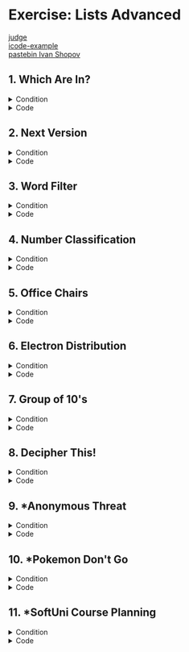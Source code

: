 # Exercise: Lists Advanced

[judge](https://judge.softuni.org/Contests/1731/Lists-Advanced-Exercise) </br>
[icode-example](https://icode-example.ceo-py.eu/menu?language=Python&course=Fundamentals&module=Lists%20Advanced%20-%20Exercise) </br>
[pastebin Ivan Shopov](https://pastebin.com/4TgF7d7s) </br>

## 1. Which Are In?


<details><summary>Condition</summary>

You will be given two sequences of strings, separated by ", ". 
**Print a new list** containing only the strings from the **first input line**, 
which are **substrings** of **any string** in the **second input line**.

Example

| Input                                                       | Output                   |
|-------------------------------------------------------------|--------------------------|
| arp, live, strong</br>lively, alive, harp, sharp, armstrong | ['arp', 'live', 'strong' |
| tarp, mice, bull</br>lively, alive, harp, sharp, armstron   | [ ]                      |
   

</details>

<details> <summary>Code</summary>

```Python
list_one = input().split(", ")
list_two = input().split(", ")

result_list = list()

for n in list_one:
    for i in list_two:
        if n in i:
            result_list.append(n)
result_list = list(dict.fromkeys(result_list))
print(result_list)
```
whit function
```Python
words = input().split(", ")
check_if_words_are_in = input().split(", ")
list_with_checked_words = []


def which_are_in(string, check_strings):
    for word in string:
        for check_word in check_strings:
            if word in check_word:
                list_with_checked_words.append(word)
                break
    return list_with_checked_words


print(which_are_in(words, check_if_words_are_in))
```
solution of the task by Ivan Shopov
```Python
list_one, list_two = input().split(", "), input().split(", ")

result_list = list()
[result_list.append(n) for n in list_one for i in list_two if n in i]
result_list = list(dict.fromkeys(result_list))
print(result_list)
```

</details>

## 2. Next Version


<details><summary>Condition</summary>

You are fed up with changing the version of your software manually. Instead, you will create a little script that will make it for you.
You will be given a string representing the version of your software in the format: "{n1}.{n2}.{n3}". Your task is to print the next version. For example, if the current version is "1.3.4", the next version will be "1.3.5". 
The only rule is that the numbers cannot be greater than 9. If it happens, set the current number to 0 and increase the previous number. For more clarification, see the examples below. 
Note: there will be no case in which the first number will become greater than 9.

Example

| Input | Output |
|-------|--------|
| 1.2.3 | 1.2.4  |
| 1.3.9 | 1.4.0  |
| 3.9.9 | 4.0.0  |

</details>

<details> <summary>Code</summary>

The idea here is to turn it into an integer, add one, and turn it back into a list
```Python
version = int(input().replace('.', ''))
new_version = ".".join(str(version+1))
print(new_version)
```
The idea here is to loop by index, check for >9, add one, 
and carry the difference forward because the check starts from back to front
```Python
version = [int(digit) for digit in input().split(".")]
version[-1] += 1
for index in range(len(version) -1, 0, -1):
    if version[index] > 9:
        version[index] = 0
        version[index -1] += 1
print(".".join(str(digit) for digit in version))
```

```Python
program_version = [int(n) for n in input().split(".")]

new_version = program_version.copy()

if new_version[-1] + 1 > 9:
    new_version[1] = new_version[1] + 1
    new_version[2] = 0

else:
    new_version[2] = new_version[2] + 1

if new_version[1] + 1 > 10:
    new_version[0] = new_version[0] + 1
    new_version[1] = 0

print(f"{new_version[0]}.{new_version[1]}.{new_version[2]}")
```
</details>

## 3. Word Filter

<details><summary>Condition</summary>

Using **comprehension**, write a program that receives some **text**, separated by **space**, 
and takes only those words whose length is **even**. Print each word on a new line.

Example

| Input                    | Output                     |
|--------------------------|----------------------------|
| kiwi orange banana apple | kiwi</br>orange</br>banana |
| pizza cake pasta chips   | cake                       |

</details>

<details> <summary>Code</summary>

```Python
word_input = input().split(" ")
word_filter = [word for word in word_input if len(word) % 2 == 0]
""" print to new line whit for loop"""
# for w in word_filter:
#     print(w)
""" print to new line whit join method"""
print("\n".join(word_filter))
```
solution of the task by kumchovylcho
```Python
words = input().split()


def even_length(text):
    for word in text:
        if len(word) % 2 == 0:
            print(word)


even_length(words)
```
solution of the task by Ceo
```Python
[print(text) for text in input().split() if len(text) % 2 == 0]
```
</details>

## 4. Number Classification

<details><summary>Condition</summary>

Using a **list comprehension**, write a program that receives **numbers**, separated by comma and space **", "**, and prints all the **positive**, **negative**, **even**, and **odd** numbers on separate lines as shown below.

_Note: Zero is counted as a positive number_


Example

| Input                                     | Output                                                                                                                       |
|-------------------------------------------|------------------------------------------------------------------------------------------------------------------------------|
| 1, -2, 0, 5, 3, 4, -100, -20, 12, 19, -33 | Positive: 1, 0, 5, 3, 4, 12, 19</br>Negative: -2, -100, -20, -33</br>Even: -2, 0, 4, -100, -20, 12</br>Odd: 1, 5, 3, 19, -33 |
| 1, 2, 53, 2, 21	                          | Positive: 1, 2, 53, 2, 21</br>Negative:</br>Even: 2, 2</br>Odd: 1, 53, 21                                                    | 
    

</details>

<details> <summary>Code</summary>

```Python
def positive_numbers(positive):
    positive_num = [pos for pos in positive if pos >= 0]
    return positive_num


def negative_numbers(negative):
    negativ_num = [neg for neg in negative if neg < 0]
    return negativ_num


def even_numbers(even):
    even_num = [ev for ev in even if ev % 2 == 0]
    return even_num


def odd_numbers(odd):
    odd_list = [od for od in odd if od % 2 != 0]
    return odd_list


def number_classification(check_list):

    print(f"Positive: {', '.join(map(str, positive_numbers(check_list)))}")
    print(f"Negative: {', '.join(map(str, negative_numbers(check_list)))}")
    print(f"Even: {', '.join(map(str, even_numbers(check_list)))}")
    print(f"Odd: {', '.join(map(str, odd_numbers(check_list)))}")


check_list = list(map(int, input().split(", ")))
number_classification(check_list)
```
```Python
def positive_numbers(list_of_numbers):
    return ", ".join([number for number in list_of_numbers if int(number) >= 0])
 
 
def negative_numbers(list_of_numbers):
    return ", ".join([number for number in list_of_numbers if int(number) < 0])
 
 
def even_numbers(list_of_numbers):
    return ", ".join([number for number in list_of_numbers if int(number) % 2 == 0])
 
 
def odd_numbers(list_of_numbers):
    return ", ".join([number for number in list_of_numbers if int(number) % 2 != 0])
 
 
numbers = input().split(", ")
print(f"Positive: {positive_numbers(numbers)}")
print(f"Negative: {negative_numbers(numbers)}")
print(f"Even: {even_numbers(numbers)}")
print(f"Odd: {odd_numbers(numbers)}")
```
```Python
number_list = [int(n) for n in input().split(", ")]

negative = [number for number in number_list if number < 0]
positive = [number for number in number_list if number >= 0]

odd = [number for number in number_list if number % 2 != 0]
even = [number for number in number_list if number % 2 == 0]

print("Positive:", end=" ")
print(*positive, sep = ", ")
print("Negative:", end=" ")
print(*negative, sep = ", ")
print("Even:", end=" ")
print(*even, sep = ", ")
print("Odd:", end=" ")
print(*odd, sep = ", ")
```

</details>

## 5. Office Chairs


<details><summary>Condition</summary>

_You are a facility manager at a large business center. One of your responsibilities is to check 
if each conference room in the center has enough chairs for the visitors._

On the first line, you will be given an integer n representing **the number of rooms** in the business center. 
On the following **n lines** for each room, you will receive information about the chairs in the room and 
the number of **visitors**. Each **chair** will be presented with the char **"X"**. 
Next, there will be a **single space** and the number of visitors at the end. 
For example: **"XXXXX 4"** (**5 chairs** and **4 visitors**). 
Keep track of the free chairs:
* If there are not enough chairs in a specific room, print the following message: "{needed_chairs_in_room} more chairs needed in room {number_of_room}". The rooms start from 1.
* Otherwise, print: "Game On, {total_free_chairs} free chairs left".


Example

| Input                                        | Output                                                             |
|----------------------------------------------|--------------------------------------------------------------------|
| 4</br>XXXX 4</br>XX 1</br>XXXXXX 3</br>XXX 3 | Game On, 4 free chairs left                                        |
| 3</br>XXXXXXX 5</br>XXXX 5</br>XXXXXX 8</br> | 1 more chairs needed in room 2</br> 2 more chairs needed in room 3 |

</details>

<details> <summary>Code</summary>

```Python
rooms_number = int(input())
free_chairs = 0

for room in range(1, rooms_number + 1):
    chairs, visitors = input().split()
    chairs = len(chairs)  # брой на столовете
    visitors = int(visitors)  # брой на посетителите
    if chairs >= visitors:
        free_chairs += (chairs - visitors)
    else:
        need_chairs = visitors - chairs
        print(f"{need_chairs} more chairs needed in room {room}")
        free_chairs += (chairs - visitors)

if free_chairs >= 0:
    print(f"Game On, {free_chairs} free chairs left")
```

```Python
number_rooms = int(input())

enough_chairs = True
chairs_left = 0


def check_chairs(chairs, people, room_floor):
    if chairs < people:
        result = people - chairs
        global enough_chairs
        enough_chairs = False
        return print(f"{result} more chairs needed in room {room_floor}")
    else:
        global chairs_left
        chairs_left += chairs - people


for room in range(1, number_rooms + 1):
    room_input, chairs = input().split()
    check_chairs(len(room_input), int(chairs), room)

if enough_chairs:
    print(f"Game On, {chairs_left} free chairs left")
```

</details>

## 6. Electron Distribution


<details><summary>Condition</summary>

_You are a mad scientist, and you have decided to play with electron distribution among atom shells. 
The basic idea of electron distribution is that electrons should fill a shell until it holds the maximum number of electrons._

You will receive a single integer - the **number of electrons**. 
our task is to **fill shells until there are no more electrons left**. 
The rules for electron distribution are as follows:

* The maximum number of electrons in a shell can be 2n**2, where n is the **position** of a shell (starting from 1). 
For example, the maximum number of electrons in the 3rd shield can be 2\*3\**2 = 18.
* You should start **filling** the shells from the **first one** at the first position.
* If the electrons are enough to **fill** the first shell, the left **unoccupied electrons** should fill the following shell and so on.

In the end, **print a list with the filled shells.**

Example

| Input | Output         |
|-------|----------------|
| 10    | [2, 8]         |
| 44    | [2, 8, 18, 16] |

</details>

<details> <summary>Code</summary>

```Python
num = int(input())
shells = []
count = 1

while num > 0:
    fill_shells = min(2 * count ** 2, num) # uses the min() function to select the smaller value between 2 * count ** 2 and num.
    shells.append(fill_shells)
    num -= fill_shells
    count += 1

print(shells)
```
solution of the task by Ivan Shopov
```Python
number_of_electrons = int(input())
shells = []
for shell in range(1, number_of_electrons + 1):
    max_electrons_in_current_shell = 2 * shell ** 2
    if number_of_electrons >= max_electrons_in_current_shell:
        shells.append(max_electrons_in_current_shell)
        number_of_electrons -= max_electrons_in_current_shell
        if number_of_electrons == 0 :
            break
    else:
        shells.append(number_of_electrons)
        break
print(shells)
```
solution of the task by Ceo
```Python
number = int(input())
new_list = []
i = 0

while 0 < number:

    i += 1
    shell = 2 * i ** 2

    if number >= shell:
        new_list.append(shell)
        number -= shell
    else:
        new_list.append(number)
        number = 0

print(new_list)
```
solution of the task by Kumchovalcho
```Python
number = int(input())
n = 1
lst = []
while number > 0:
    electron = 2*n**2
    lst.append(min(number, electron))
    number -= lst[-1]
    n += 1
```
</details>

## 7. Group of 10's


<details><summary>Condition</summary>

Write a program that receives a sequence of numbers (a string containing integers separated by ", ") 
and prints the numbers sorted into lists of 10's in the format</br> **"Group of {group}'s: {list_of_numbers}**".
Examples:</br>
* The numbers 2, 8, 4, and 10 fall into the group of 10's.</br>
* The numbers 13, 19, 14, and 15 fall into the group of 20's.</br>
For more clarification, see the examples below.

Example

| Input                            | Output                                                                                                                                   |
|----------------------------------|------------------------------------------------------------------------------------------------------------------------------------------|
| 8, 12, 38, 3, 17, 19, 25, 35, 50 | 	Group of 10's: [8, 3]</br>Group of 20's: [12, 17, 19]</br>Group of 30's: [25]</br>Group of 40's: [38, 35]</br>Group of 50's: [50] 1.2.4 |
| 1, 3, 3, 4, 34, 35, 25, 21, 33   | Group of 10's: [1, 3, 3, 4]</br>Group of 20's: []</br>Group of 30's: [25, 21]</br>Group of 40's: [34, 35, 33]                            |

</details>

<details> <summary>Code</summary>

```Python
sequence = list(map(int, input().split(", ")))

max_sequence = max(sequence)

for group_start in range(1, max_sequence + 1, 10):
    group_end = group_start + 9
    group_numbers = [num for num in sequence if group_start <= num <= group_end]
    print(f"Group of {group_end}'s: {group_numbers}")
```
solution of the task by Ivan Shopov
```Python
numbers = [int(number) for number in input().split(", ")]
current_group = 10
while numbers:
    filtered_numbers_for_current_group = [number for number in numbers if number <= current_group]
    print(f"Group of {current_group}'s: {filtered_numbers_for_current_group}")
    current_group += 10
    numbers = [number for number in numbers if number not in filtered_numbers_for_current_group]
```
solution of the task by Ceo
```Python
number_list = [int(n) for n in input().split(", ")]

for n in range(1, 11):
    check_list = list()
    if len(number_list) != 0:
        [check_list.append(i) for i in number_list if i <= (n * 10)]
        [number_list.remove(o) for o in check_list]
        print(f"Group of {n * 10}'s: {check_list}")

```
solution of the task by Taner
```Python
numbers = [int(n) for n in input().split(", ")]
check_numbers = list()

for number in range(1, 10 + 1):
    check_numbers.clear()
    if len(numbers) != 0:
        for num in numbers:
            if int(num) <= number * 10:
                check_numbers.append(num)
        for d in check_numbers:
            numbers.remove(d)

        print(f"Group of {number * 10}'s: {check_numbers}")
```

</details>

## 8. Decipher This!


<details><summary>Condition</summary>

You are given a **secret message** you should **decipher**. 
To do that, you need to know that **in each word**:
* the second and the **last letter** are **switched** (e.g., Holle means Hello)
* the first letter is **replaced** by its **character code** (e.g., 72 means H)

Example

| Input               | Output         |
|---------------------|----------------|
| 72olle 103doo 100ya | Hello good day |
| 82yade 115te 103o   | Ready set go   |

    

</details>

<details> <summary>Code</summary>

```Python
message = input().split()
words, numbers = [], []

# Обхождаме всяка дума във входните данни
for word in message:
    # Инициализираме празни низове за числата и буквите
    num, let = "", ""

    for symbol in word:
        # Проверяваме дали символът е цифра или буква
        if symbol.isdigit():
            # Ако е цифра, добавяме я към низа за числата
            num += symbol
        else:
            # Ако е буква, добавяме я към низа за буквите
            let += symbol

    # Конвертираме числата в цяло число и ги добавяме към списъка с числата
    numbers.append(int(num))

    # Проверяваме дължината на низа за буквите и го променяме, ако не е с дължина 1
    if len(let) != 1:
        let = f"{let[-1]}{let[1:-1]}{let[0]}"

    # Добавяме променения низ за буквите към списъка с думите
    words.append(let)

# Обхождаме списъците с числа и думи паралелно и генерираме изхода
for numer, word in zip(numbers, words):
    print(f"{chr(numer)}{word}", end=" ")
```
solution of the task by Ceo
```Python
message = input().split()

words = []
for word in message:
    num, let = "", ""
    for symbol in word:
        if symbol.isdigit():
            num += symbol
        else:
            let += symbol
    if len(let) != 1:
        let = f"{let[-1]}{let[1:-1]}{let[0]}"
    words.append(f"{chr(int(num))}{let}")

print(*words, end=' ')
```
solution of the task by kumchovalcho
```Python
words = input().split()
result = []

for word in words:
    cur_word = list(word)

    char_code = []
    while cur_word[0].isdigit():
        char_code.append(cur_word.pop(0))

    cur_word.insert(0, chr(int("".join(char_code))))
    cur_word[1], cur_word[-1] = cur_word[-1], cur_word[1]

    result.append("".join(cur_word))

print(" ".join(result))
```

</details>

## 9. *Anonymous Threat


<details><summary>Condition</summary>

Anonymous has created a hyper cyber virus, which steals data from the CIA. The virus is known for its innovative and unbelievably clever merging and dividing data into partitions. As the lead security developer in the CIA, you have been tasked to analyze the software of the virus and observe its actions on the data. 
You will receive a single input line containing strings, separated by spaces. The strings may contain any ASCII character except whitespace. Then you will begin receiving commands in one of the following formats:

* merge {startIndex} {endIndex}
* divide {index} {partitions}

Every time you receive the merge command, you must merge all elements from the startIndex to the endIndex. In other words, you should concatenate them. 

**Example: {abc, def, ghi} -> merge 0 1 -> {abcdef, ghi}**

If any of the given indexes is out of the array, you must take only the range that is inside the array and merge it.
Every time you receive the divide command, you must divide the element at the given index into several small substrings with equal length. The count of the substrings should be equal to the given partitions. 

**Example: {abcdef, ghi, jkl} -> divide 0 3 -> {ab, cd, ef, ghi, jkl}**

If the string cannot be exactly divided into the given partitions, make all partitions except the last with equal lengths and make the last one - the longest. 

**Example: {abcd, efgh, ijkl} -> divide 0 3 -> {a, b, cd, efgh, ijkl}**

The input ends when you receive the command "3:1". At that point, you must print the resulting elements, joined by a space.

Input

* The first input line will contain the array of data.
* On the next several input lines, you will receive commands in the format specified above.
* The input ends when you receive the command "3:1".

Output

* As output, you must print a single line containing the elements of the array, joined by a space.



Example

| Input                                                                       | Output                             |
|-----------------------------------------------------------------------------|------------------------------------|
| Ivo Johny Tony Bony Mony</br>merge 0 3</br>merge 3 4</br>merge 0 3</br>3:1  | IvoJohnyTonyBonyMony               |
| abcd efgh ijkl mnop qrst uvwx yz</br>merge 4 10</br>divide 4 5</br>3:1</br> | abcd efgh ijkl mnop qr st uv wx yz |

    

</details>

<details> <summary>Code</summary>

```Python
main_string = input().split()
commands = input()

while commands != "3:1":
    command, start_index, end_index = [int(x) if x[-1].isdigit() else x for x in commands.split()]
    
    if command == "merge":
        if start_index < 0:
            start_index = 0
        if start_index < end_index:
            how_long = len(main_string)
            if end_index >= how_long:
                end_index = how_long - 1
            for num in range(start_index, end_index):
                main_string[start_index] += f"{main_string.pop(start_index + 1)}"
    
    elif command == "divide":
        index_ = start_index
        partitions = end_index
        if 0 <= index_ < len(main_string):
            how_long = len(main_string[index_])
            space_between = how_long // partitions
            string_to_change = main_string.pop(index_)
            result_ = []
            for x in range(partitions - 1):
                result_.append(string_to_change[:space_between])
                string_to_change = string_to_change[space_between:]
            result_.append(string_to_change)
            for x in result_[::-1]:
                main_string.insert(index_, x)
    
    commands = input()

print(" ".join(main_string))
```
solution of the task by Ceo
```Python
words = input().split()


def merge(start_index, end_index, words):
    current_merge = []
    all_in_one_string = ""
    if start_index < 0:
        start_index = 0
    elif start_index > len(words):
        start_index = len(words) - 2
    if end_index > len(words):
        end_index = len(words) - 1
    current_merge += words[start_index:end_index + 1]
    for word in current_merge:
        all_in_one_string += word
    del words[start_index:end_index + 1]
    words.insert(start_index, all_in_one_string)


def divide(divide_index, how_many_pieces, words):
    how_long = len(words[divide_index])
    space_between = how_long // how_many_pieces
    string_to_change = words.pop(divide_index)
    result_ = []
    for x in range(how_many_pieces - 1):
        result_.append(string_to_change[:space_between])
        string_to_change = string_to_change[space_between:]
    result_.append(string_to_change)
    for x in result_[::-1]:
        words.insert(divide_index, x)


command = input()
while command != "3:1":
    command = command.split()
    operation = command[0]
    if operation == "merge":
        merge(int(command[1]), int(command[2]), words)
    elif operation == "divide":
        divide(int(command[1]), int(command[2]), words)
    command = input()

print(*words)
```
</details>


## 10. *Pokemon Don't Go


<details><summary>Condition</summary>

_Ely likes to play Pokemon Go a lot. But Pokemon Go bankrupted… So the developers made Pokemon Don't Go out of depression. 
And so Ely now plays Pokemon Don't Go. In Pokemon Don't Go, when you walk to a certain pokemon, 
those closest to you naturally get further, and those further from you, get closer._

You will receive a **sequence of integers**, separated by **spaces** - the distances to the pokemon. 
Then you will begin **receiving integers**, which will **correspond** to **indexes** in **that sequence**.

When you **receive** an **index**, you must **remove** the **element** at that index from the **sequence** (as if you've captured the pokemon).
* You must **increase** the **value of all elements** in the sequence that are **less** or **equal** to the removed element with the value of the removed element.
* You must **decrease** the **value of all elements** in the sequence that are **greater** than the removed element with the value of the removed element.
If the **given index is less than 0, remove the first element of the sequence**, and **copy** the last element to its place.
If the **given index is greater than the last index of the sequence**, _remove the last element from the sequence,_ and **copy the first element to its place**.

The **increasing** and **decreasing** elements should also be done in these cases. The **element** whose value you should use is the removed element.
The program ends when the sequence has no elements (there are no pokemon left for Ely to catch).

Input
* On the **first line** of input, you will receive a **sequence of integers, separated by spaces**.
* On the **next several** lines, you will receive **integers** - the **indexes**.

Output
* When the program ends, you must print the **summed value** of **all removed elements**.

Constraints
* •	The input data will consist **only** of **valid integers** in **the range [-2.147.483.648…2.147.483.647]**.


Example

| Input                                                | Output |
|------------------------------------------------------|--------|
| 4 5 3</br>1</br>1</br>0                              | 14     |
| 5 10 6 3 5</br>2</br>4</br>1</br>1</br>3</br>0</br>0 | 51     |
    

</details>

<details> <summary>Code</summary>

```Python
pokemons = [int(n) for n in input().split()]
sum_of_captures_pokemons = []


def capture_pokemons(index, pokemons):
    first_element = int(pokemons[0])
    last_element = int(pokemons[-1])
    if index < 0:
        sum_of_captures_pokemons.append(first_element)  # appends the first element
        del pokemons[0]                     # deletes element at current_index 0
        pokemons.insert(0, last_element)    # puts last element to current_index 0

    elif index > len(pokemons) - 1:
        sum_of_captures_pokemons.append(last_element)  # appends the last element
        del pokemons[-1]                    # deletes element at current_index -1
        pokemons.insert(len(pokemons), first_element)  # puts first element at current_index -1

    if 0 <= index < len(pokemons):
        if index == len(pokemons):
            sum_of_captures_pokemons.append(pokemons[index - 1])
            del pokemons[index - 1]
        else:
            sum_of_captures_pokemons.append(pokemons[index])
            del pokemons[index]

    for counter, number in enumerate(pokemons):
        if number <= sum_of_captures_pokemons[-1]:
            pokemons[counter] = number + sum_of_captures_pokemons[-1]
        elif number > sum_of_captures_pokemons[-1]:
            pokemons[counter] = number - sum_of_captures_pokemons[-1]


while len(pokemons) > 0:
    current_position = int(input())
    capture_pokemons(current_position, pokemons)

print(sum(sum_of_captures_pokemons))
```
solution of the task by Ivan Shopov
```Python
distance = [int(number) for number in input().split()]
sum_of_removed_elements = 0
while distance: # while len(distance) > 0
    index = int(input())
    removed_element = 0
    if index < 0:
        removed_element = distance[0]
        distance[0] = distance[-1]
    elif index >= len(distance):
        removed_element = distance[-1]
        distance[-1] = distance[0]
    else:  # Index is valid
        removed_element = distance.pop(index)
    sum_of_removed_elements += removed_element
    for manipulating_index in range(len(distance)):
        if distance[manipulating_index] <= removed_element:
            distance[manipulating_index] += removed_element
        else:  # distance_list[manipulating_index] > removed_element
            distance[manipulating_index] -= removed_element
print(sum_of_removed_elements)
```
solution of the task by Ceo
```Python
distance_to_pokemon = [int(x) for x in input().split()]

result_ = []


while distance_to_pokemon:
    index_ = int(input())
    captured_pokemon = ""
    if index_ < 0:
        captured_pokemon = distance_to_pokemon.pop(0)
        distance_to_pokemon.insert(0, distance_to_pokemon[-1])
    elif index_ >= len(distance_to_pokemon):
        captured_pokemon = distance_to_pokemon.pop(-1)
        distance_to_pokemon.append(distance_to_pokemon[0])
    if not captured_pokemon:
        captured_pokemon = distance_to_pokemon.pop(index_)
    result_.append(captured_pokemon)
    for pos, pokemon in enumerate(distance_to_pokemon):
        if pokemon <= captured_pokemon:
            distance_to_pokemon[pos] += captured_pokemon
        else:
            distance_to_pokemon[pos] -= captured_pokemon

print(sum(result_))
```
</details>

##  11. *SoftUni Course Planning


<details><summary>Condition</summary>

Help plan the next Programming Fundamentals course by keeping track of the lessons that will be included in the course and all the exercises for the lessons. 
Before the course starts, there are some changes to be made. 
On the first input line, you will receive the initial schedule of lessons and exercises that will be part of the next course, separated by a comma and a space ", ". 
Until you receive the "course start" command, you will be given some commands to modify the course schedule. 

The possible commands are:
* "**Add:{lessonTitle}" - add the lesson to the end** of the schedule if it does not exist.
* "**Insert:{lessonTitle}:{index}" - insert the lesson to the given inde**x, if it does not exist.
* "**Remove:{lessonTitle}" - remove the lesson**, if it exists.
* "**Swap:{lessonTitle}:{lessonTitle}" - swap the position** of the two lessons if they exist.
* "**Exercise:{lessonTitle}" - add Exercise in the schedule right after the lesson index**, if the lesson exists and there is no exercise already, in the following format "{lessonTitle}-Exercise". 
 
If the lesson doesn't exist, add the lesson at the end of the course schedule, followed by the Exercise.
 
**Note: Each time you Swap or Remove a lesson, you should do the same with the Exercises, if there are any following the lessons.**


Example

| Input | Output |
|-------|--------|
| Data Types, Objects, Lists</br>Add:Databases</br>Insert:Arrays:0</br>Remove:Lists</br>course start | 1.Arrays</br>2.Data Types</br>3.Objects</br>4.Databases</br>|
| Arrays, Lists, Methods</br>Swap:Arrays:Methods</br>Exercise:Databases</br>Swap:Lists:Databases</br>Insert:Arrays:0</br>course start</br>|1.Methods</br>2.Databases</br>3.Databases-Exercise</br>4.Arrays</br>5.Lists|
    

</details>

<details> <summary>Code</summary>

```Python
 

```
</details>